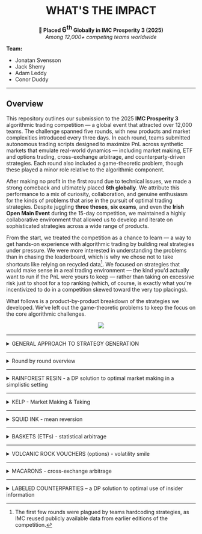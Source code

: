<h1 align="center">WHAT'S THE IMPACT</h1>

<p align="center">
  <strong>🏅 Placed <span style="font-size:1.3em;">6<sup>th</sup></span> Globally in IMC Prosperity 3 (2025)</strong><br>
  <em>Among 12,000+ competing teams worldwide</em>
</p>

**Team:**
- Jonatan Svensson  
- Jack Sherry  
- Adam Leddy  
- Conor Duddy  

---

## Overview

This repository outlines our submission to the 2025 **IMC Prosperity 3** algorithmic trading competition — a global event that attracted over 12,000 teams. The challenge spanned five rounds, with new products and market complexities introduced every three days. In each round, teams submitted autonomous trading scripts designed to maximize PnL across synthetic markets that emulate real-world dynamics — including market making, ETF and options trading, cross-exchange arbitrage, and counterparty-driven strategies. Each round also included a game-theoretic problem, though these played a minor role relative to the algorithmic component.

After making no profit in the first round due to technical issues, we made a strong comeback and ultimately placed **6th globally**. We attribute this performance to a mix of curiosity, collaboration, and genuine enthusiasm for the kinds of problems that arise in the pursuit of optimal trading strategies. Despite juggling **three theses**, **six exams**, and even the **Irish Open Main Event** during the 15-day competition, we maintained a highly collaborative environment that allowed us to develop and iterate on sophisticated strategies across a wide range of products.

From the start, we treated the competition as a chance to learn — a way to get hands-on experience with algorithmic trading by building real strategies under pressure. We were more interested in understanding the problems than in chasing the leaderboard, which is why we chose not to take shortcuts like relying on recycled data[^1]. We focused on strategies that would make sense in a real trading environment — the kind you'd actually want to run if the PnL were yours to keep — rather than taking on excessive risk just to shoot for a top ranking (which, of course, is exactly what you're incentivized to do in a competition skewed toward the very top placings).


What follows is a product-by-product breakdown of the strategies we developed. We’ve left out the game-theoretic problems to keep the focus on the core algorithmic challenges.

<p align="center">
  <img src="images/prosperity_overview.png" width="600"/>
</p>

---

[^1]: The first few rounds were plagued by teams hardcoding strategies, as IMC reused publicly available data from earlier editions of the competition.

<details>
<summary> GENERAL APPROACH TO STRATEGY GENERATION </summary>
<br>

Coming into the competition we had no idea what to expect, but we knew that time management would be hugely important to our success. We therefore placed a large emphasis on having an effective workflow when it came to strategy development. With the rounds being quite short and with each team member having time commitments beyond the competition, it was imperative that we didn’t waste time when developing strategies. Outlined below is a general overview of how we structured our workflow going into each round. 

## Fair Value Estimation

Before constructing any strategy we wanted to make sure that we were confident in our fair value estimations for each product. For both products in the tutorial round our initial approach was to take the mid price of the largest order on either side of the book. After submitting a couple of initial test algorithms we recognised that our PnL was given at each timestamp and this took into account our positional value as well, which suggested that there was a true fair value for each product at each timestamp. We then realised that we would be able to take advantage of this and submitted an algorithm that traded once in the first timestamp and held this position until the end of the submission. By tracking the PnL we were able to back out the true fair value evolution for each product and compare it with our estimation using the data from the orderbook. We found that the mid price of the large orders was consistently accurate at tracking the true FV. We therefore proceeded to use this as our estimation of the fair value in each of our submissions. We did however make sure to test these estimations on the submission data at the start of each new round. 

## Analysing Order Flow 

Our analysis of each new product began with analysing the direction and size of the orders traded. We first looked at the signed volume traded, looking in particular at the direction that the aggressor had taken. We were able to infer the aggressors direction by comparing the price at which the order traded with the mid price of the market on the same timestamp as the trade. We found that there were serious flow imbalances in multiple products, typically with the aggressor persistently selling throughout the session. We hoped to find some directional information encoded in these flow imbalances, however, there was no sign that the signed volume had any impact on the price of the asset. This was something that confused (and frustrated) us massively throughout the rounds, until in Round 5 details of counterparties were released and we were able to fit a narrative to these trading patterns. We found that two parties were simply trading with each other, one of which was market making and the other was either consistently buying or selling from them. For example Pablo consistently sold options regardless of the price to Camilla, who was market making and profiting consistently from him crossing the spread (He was consistently selling the 10500 strike options to her for 0 seashells !). 

We also hypothesised that such trading patterns should result in a large amount of market impact, with persistent selling driving the price of the asset down. However, once again this was not the case. This can potentially be explained by the fact that at the end of each session our positions (and presumably those of our counterparties) were liquidated. We probably should have expected this, as we were almost certain (and became certain after people hardcoded) that the price paths for each product in each round were predetermined. However, we would have been remiss if we had not at least checked for market impact given our team name : “What’s the Impact?”

## Exploring Opportunities and Optimising Execution

After developing a small intuition for the market microstructure of each product, we explored any trading opportunities specific to each product that we suspected might exist. We leveraged our understanding of each of the products to direct our focus on where these potential opportunities might lie.

Once we had identified a potential signal we shifted our focus to trying to implement a strategy to act on this signal. We typically used the backtester or simple backtesting in Jupyter notebooks to assess the profitability of signals, before deciding on whether or not to incorporate them into our strategy. If the signal turned out to be a profitable one, we then turned our attention to optimising our execution. For each strategy we explored whether it was optimal to act on the signal through market making and/or taking. We used the submission to test the behaviour of the bots when market making, and gauge how their behaviour impacted our execution. 

We also tested different size and edge requirements in each scenario, which proved to be extremely worthwhile as in certain cases this resulted in massive PnL improvements. Through testing liquidation rates (how quickly you could reach a max short/long position at different edge requirements) for different products, we were able to convert our execution into a simple optimisation problem, allowing us to determine an optimal trade size and edge requirement.


</details>

---
<details>
<summary> Round by round overview </summary>
<br>
  
## Round 1

## Round 2

## Round 3

## Round 4

## Round 5


</details>

---

<details>
<summary>RAINFOREST RESIN - a DP solution to optimal market making in a simplistic setting </summary>

Under mild assumptions the problem becomes optimally solvable.

</details>

---

<details>
<summary>KELP - Market Making & Taking </summary>
<br>

Kelp was one of the two products available to trade in the tutorial round, and as such we initially invested a lot of time into optimising our strategy. Unlike Rainforest Resin, Kelp was much more volatile and presented the potential for directional bets as well as simple market making/taking strategies. 

In a similar fashion to how we approached trading all new products, we started by analysing the flow in Kelp and found that the aggressors in the trades were persistently selling across each trading day. However, there was no directional information or signal encoded in the volume that we could find. After this initial analysis we started to develop our market making & taking strategy. 

## Market Making & Taking

The first step in this process as always was establishing our fair value, which once again we were able to determine by submitting a single trade algorithm to the submission in order to back out the true fair. When comparing this with the mid price of the largest orders on the bid and the ask we found that our estimate was always within +- 0.25 of the true fair. From here we built our strategy up, starting with market taking which was very simple: we would simply take anything in max size that had any edge. We also added in a condition that if we could trade for 0 edge and flatten our position we would. This helped us to avoid hitting the position limits of +- 50 which was the main constraint when it came to PnL maximisation. 

Next, we implemented a simple market making strategy which took the updated orderbook after we had interacted with it and placed ourselves top of book, just inside the previous top of book order, provided it was edgy to do so. If the current top of book was quoting only 1 seashell away from fair we would join them at the top of the book. We would market make in the maximum size possible that wouldn’t put us over the position limit and thus cancel our order. After implementing this we experimented with trying to convert our edge and size requirements into an optimisation problem where we would model the bot’s behaviour in a similar manner to our initial trading in Rainforest Resin. However, after our Round 1 script didn’t run we decided to abandon this, prioritising robustness and simplicity in our strategy.

## Directional Information

In the final round we got information on who the counterparties in each trade were and we found that Olivia had directional information about the price of Kelp. We found that she traded twice each day, buying the global min and selling the global max. However, the difference between these values on most days was only 15 seashells. With a position limit of 50 this meant we could only expect a profit of around 750-1000 seashells per day by following her trades. Our market making/taking strategy was making us close to 6k per day and as a result we decided to forego incorporating her trading into our strategy. If we had more time we might have invested more time into skewing our markets and edge requirements to make a directional bet, as well as capturing the two way flow throughout. However, we felt as though there were far more profitable opportunities elsewhere when we came across this that we decided to simply ignore it. 



</details>

---

<details>
<summary>SQUID INK - mean reversion </summary>

## Initial Ideas

Squid Ink was introduced in Round 1, however it wasn’t included in the tutorial. We were initially at a bit of a loss as to how we should trade it, apart from some obvious opportunities. The most obvious of which occurred on 2 out of the 3 days of data given to us, where the price exhibited a massive price spike before immediately reverting to its previous level. One of these spikes gapped down over 100 seashells before reverting, presenting an opportunity to profit over 10k seashells in only 2 timestamps. 

We initially implemented a strategy to capture this opportunity by tracking the price in the previous timestamp and comparing it with the current price (current price - previous price). If the difference was < -50 (an arbitrary number that we set) we would clear the offer, and if it was > +50 we would clear the bid on the orderbook. 

However, aside from capturing these massive pricing inefficiencies we struggled initially to identify any opportunities in trading the ink. We analysed the volume traded, trying to see if it was a leading indicator for price movements, however this was to no avail. Then 24 hours before the end of the round a hint was posted in the wiki, suggesting that the price of the ink was mean reverting. This was something that we had initially noticed, however with only 3 days of data we had little confidence in making large directional bets based on this little amount of data. However, without a solid strategy otherwise we took the hint onboard and began to develop a strategy to profit from this mean reversion. 

## Bollinger Bands

In order to capture the mean reverting behaviour we used a Bollinger band strategy. This strategy tracked the moving average of the stock price as well as a rolling standard deviation. When the stock price moved outside of the bands (defined by the rolling mean +- x standard deviations) we would take on a position and when it crossed back over the moving average we would exit our position. We used a grid search to optimise our parameters by testing different band widths to enter and exit the position, as well as testing different window lengths to compute the rolling mean and standard deviation over. We found that regardless of what parameters we used the strategy failed to perform well everyday. Recognising this and the danger of overfitting such a strategy to an extremely limited dataset we used relatively conservative parameters (using $\pm 3 \sigma$ as our bounds to enter positions) and exiting positions aggressively (exiting when it crossed back inside $\pm 1 \sigma$ in the same direction). 

With the orderbook on squid ink so tight (only 1 seashell wide in total) we didn’t invest much time into the execution of our trades, we simply took the top of the book orders.

## Incorporating Olivia

We used this strategy in Rounds 1 - 4. In Round 5 data on counterparties was released and we discovered Olivia, who traded twice per session buying at the global minimum and selling at the global maximum. We adjusted our strategy to follow her trades and stopped using the Bollinger bands. Following her trades netted roughly 10k profit on average per day. This strategy was extremely easy to implement, however it was important that we didn’t miss out on her trades when the opportunity only lasted one timestamp. There were multiple days where the single timestamp spikes corresponded to the global max/min before immediately reverting. If we had implemented a strategy that only followed Olivia’s trades we wouldn’t have gotten the trade data until the timestamp after, when the trading opportunity was gone. In order to ensure that we didn’t miss these spikes we kept our logic that traded in max size if the price spiked up or down in a single timestamp, regardless what position Olivia had on. Once the price had spiked we waited a small period before putting on the same position that Olivia had on. This strategy actually meant that we outperformed Olivia on days where the single timestamp spikes didn’t correspond to the global extrema. 

Having the knowledge of where the global max and min of the price lies in a session gives us additional information that we can profit from. This is discussed in more detail in the Labeled Counterparties section. 

</details>

---

<details>
<summary>BASKETS (ETFs) - statistical arbitrage </summary>

dont include olivia here

</details>

---

<details>
<summary>VOLCANIC ROCK VOUCHERS (options) - volatility smile</summary>
<br>

The Volcanic Rock and the Vouchers were released in Round 3. Paired together, the vouchers acted as traditional European call options with the Volcanic Rock acting as the corresponding underlying stock. When they were first introduced the options had 5 days to expiry, with each round representing a trading day. There were 5 strike prices for these vouchers: 9500, 9750, 10000, 10250 and 10500. 

As a team we cumulatively invested by far the most time into these products, spending a large amount of time on them throughout each of the rounds that they were tradable. We decided to commit so much time to them for a couple of reasons: For one, we felt that they represented by far the largest opportunity out of any of the products in the competition, and therefore spending time fine tuning our strategy would yield the highest return on our time investment. Secondly, exploring different opportunities in trading these options excited us. They were by far the most nuanced product to trade and they offered huge learning opportunities to all of us, which we both enjoyed and were grateful for the fact that we had spent time trying to understand them. Allocating our time in this manner proved to be extremely fruitful, with it being the main catalyst to our rise up the leaderboard in the latter rounds. Thanks mostly to our options strategy we rose from 667th in Round 2 to 98th place in Round 3, before climbing all the way up to 6th place in the world at the end of Round 4. Our Algo PnL in Round 4 was the 3rd highest in the world judging off Jasper’s leaderboard. 

Having spent so much time developing and testing different strategies we could probably write our entire recap on the trading in the Vouchers, however, in the interest of keeping the recap length short we will try to summarise everything we did succinctly and efficiently. 

## Initial Strategy Ideas

Before diving into any complicated trading strategies we initially explored some simple avenues where we thought opportunities may exist. The simplest of such involved exploring whether the options traded outside of their arbitrage bounds. We found that there were many instances where the 9500 strike options (deep in the money) traded exactly for their intrinsic value, suggesting that they had 0 time value. We therefore tried to implement a strategy that would buy these options whenever they had 0 time value and sell them above whatever we estimated their fair value was (having a time value of >= 1). However, we quickly found that while the options traded at this price, due to others market making before us, with price time priority it was very rare to get filled buying for parity. In the cases that we did get fills we were still extremely exposed to moves in the underlying, which made this strategy even less appealing. We didn’t find any other opportunities when looking at the arb bounds, apart from the 10500 strike options (deep OTM) trading for 0, but for the same reasons as above it wasn’t possible to capture any of this flow. 

After exploring the arb bounds, we turned our attention to the order flow in the options. We hypothesised that certain market participants would express their opinion on the direction of stock through the options. We noticed that there were numerous instances where options would be sold simultaneously across all 5 strikes. Through looking at the historical trades we explored the stock returns following periods where large orders in the options were executed. We had hoped to find that large options trades would frontrun moves in the stock price, however, we found no sign of any information being encoded in these orders. We weren’t entirely surprised at this result, as up until this point the flow seemingly hadn’t had any directional information encoded in it. When the information on market participants was released in Round 5, we were able to confirm our conclusions that the orderbook flow was benign.

## Trading Around the Vol Smile

After exploring these initial strategies we were very confident that the source of the opportunity with the options lay in the relative mispricings across strikes. This was confirmed in the wiki when a hint was released, suggesting that we plot a curve of the implied volatility of each of the options against the moneyness. Plotting this curve as opposed to the volatility smile (IV vs Strike) factored in the time to expiry as well as the strike. Through using the Newton-Raphson algorithm to compute the IV, we were able to plot the IV against the moneyness for each of the options from the previous 50 timestamps (we grid tested different window lengths before settling on 50). By fitting a second order polynomial to these points we were then able to define a decision line which we would trade around. The curve allowed us to identify relative mispricings across strikes, selling options where vol was expensive with an IV above the curve and buying options where vol was cheap. In Round 3 we weighted each of the options equally, before refining this aspect of the strategy prior to Round 4 and we will explore this in further detail below as it was a key part of the strategy. 

## Delta Hedging

Initially, after implementing trading around the curve we used the underlying Volcanic Rock to hedge our delta position that we picked up from trading the options. However, it quickly became clear that our strategy was prone to picking up large delta positions in the instances where we had the same position in the ITM strikes, which had the largest delta. In these cases, due to position limits in the products, it was impossible to fully hedge our delta. Since there were large intraday moves in the underlying (upwards of 300 seashells) this wasn’t a risk that we wanted to take on. With this in mind and bearing in mind the fact that 9500 strike options practically traded for parity, meaning there was very little opportunity to make money from gamma, we decided to use the 9500 strike options to hedge our delta as well. This meant that we would be able to hedge our position in its entirety without sacrificing too much edge. 

We were very cognizant of not sacrificing too much edge through hedging too regularly and crossing too many spreads. This led us to settling on a delta hedging strategy where we tried to capture edge in the 9500 strike options if it flattened our delta position. At each timestamp we would calculate our total delta position and if it was edgy to market take the 9500 options for edge relative to our volatility curve we would trade enough to hedge our delta completely, or as much as we could, whichever was less. As the stock traded very tight in large size it wasn’t possible to market make for edge, so we used the stock to hedge our delta whenever the magnitude of our delta position exceeded a threshold. This ensured that we didn’t over-hedge and kept the number of instances where we were crossing the spread to a minimum. 

## Optimising the Smile 

Once we had implemented an initial iteration of our strategy, taking around the smile and hedging our delta, we were pleased to find that the strategy was profitable across most days. Thus began the refining of this strategy, trying to optimise our execution and maximise PnL, and this was done by modifying our vol smile. As previously mentioned, the first iteration of our smile used datapoints across all 5 strikes from the previous 50 timestamps in order to fit the smile, weighting each of the datapoints equally. However, after a little consideration we recognised that weighting each point equally made little sense, as the deep in and out of the money options had a very small vega, and as a result saw little movement in their prices due to movements in vol. This meant that mispricings were much less likely to occur and the magnitude of any mispricings that might occur would be much less than the ATM strikes. 

With this in mind we tried multiple different types of weightings in order to take this into account. We initially tried weighting the datapoints by vega before fitting the curve, however, to our surprise this performed quite poorly. We then shifted our approach, trying different weightings before settling on weighting by moneyness, which we found performed significantly better than weighting by vega or not weighting at all. In fact we found that our PnL jumped by nearly 50k per day on backtests after implementing this. These results carried over into the submission, where these changes saw us move from 98th place in Round 3 to 6th place globally in Round 4, with our PnL in Round 4 ranking 3rd globally. 

<figure class="boxed-caption">
  <img
    src="images/Weighted%20Curve.jpeg"
    alt="Weighted Smile"
  />
  <figcaption>
    An example of a weighted volatility smile using $\epsilon = e^{-2}$.
  </figcaption>
</figure>

The polynomial was fitted using a least squares approach in numpy. If we let the polynomial $p(x) = ax^2 + bx + c$, it is the parameters a,b and c which are being fitted to the datapoints which look like (moneyness,IV).

Therefore we have the following values:
 * $x_i$ - Moneyness  
 * $y_i$ - IV
 * $w_i$ - Weighting
 * $\epsilon$ - Weighting Parameter

 The weighting is given by:
 $$w_i = \frac{1}{|x_i| + \epsilon} $$
 


## Directional Opportunities 

We have seen in recaps online and from the Discord channel that some teams traded a mean reverting strategy on the underlying Volcanic Rock, however this wasn’t something that we managed to incorporate into our strategy. During the competition we weren’t able to find any directional information in the order flow, and we also overlooked the fact that the Volcanic Rock might be mean reverting. We neglected this possibility as we saw multiple days where the Rock price moved in one direction for the entire session, giving us little reason to believe that the price was indeed mean reverting. 

However, should we have been able to establish a directional opinion on the underlying we would have had to adjust our trading in the options. However, layering a directional opinion on top of our already existing strategy would have been quite simple, with us simply having to adjust our hedging strategy to take positions or simply not hedge in instances where we have a directional opinion. In this case we might also adjust our edge requirements to trade the options around the curve depending on the delta of the option. 


</details>

---

<details>
<summary>MACARONS - cross-exchange arbitrage</summary>

WHAT'S THE IMPACT

</details>

---

<details>
<summary>LABELED COUNTERPARTIES – a DP solution to optimal use of insider information</summary>
<br>

## Short Summary
In the final round, counterparty identifiers were added to the historical data. This meant that for every trade, the identities of both the buyer and seller were disclosed — and this information would also be available in real time during the final submission. There were 11 market participants, each focused on their own subset of products.

We began by plotting PnL for each counterparty, split by product and decomposed into execution and holding components. Some counterparties generated substantial execution PnL by consistently trading at favorable prices. However, this insight offered limited value for refining our algorithms, as we were already fully exploiting those opportunities through aggressive market making.

Only one counterparty stood out in terms of holding PnL. Upon further inspection, it became clear that they exclusively bought at the daily minimum and sold at the daily maximum — without taking any other trades. This behavior was observed only in Kelp, Squid Ink, and Croissants.

Due to Kelp’s relatively stable price dynamics, directional bets based on this min/max behavior were unlikely to generate enough profit to justify displacing our existing market-making strategy.

Squid Ink, on the other hand, was more promising. With large daily swings, the historical PnL from a simple min/max strategy matched the performance of our current approach. Since our existing Squid Ink strategy didn’t rely on market making, we could layer in directional trades without cannibalizing our core PnL. The only modification required was to shorten the liquidation horizon for mean-reverting trades whenever a directional bet was active.

Trading the min/max for Croissants proved highly profitable, thanks to large daily price swings and generous position limits. Since Croissants had previously been used only to hedge basket exposure, this new directional strategy introduced no conflicts with our existing setup.
We quickly realized that Croissant exposure could be scaled up indirectly through the baskets. To evaluate this, we used historical data to compare the PnL of a Croissant-driven basket strategy against the statistical arbitrage approach we had relied on in earlier rounds. On average, the two performed similarly, though daily results could diverge significantly.
To capture the strengths of both, we adopted a hybrid approach: we introduced a Croissant-based term into the basket's target position (see section on basket trading). The weight of this term was calibrated through backtesting on historical data.

This summarizes what we managed to implement before the final submission. After climbing from #98 to #6 in Round 4, we knew our algorithm was strong. Still cautious from the technical issues in Round 1, we chose to focus on delivering a robust and reliable script rather than pushing for further complexity. That said, some of the ideas we explored were promising enough to deserve a place in this write-up. The next session discusses on of them.

---

## Dynamic Programming Again?

The information contained in the global minimum and maximum of a random price walk can be leveraged more effectively than simply buying the minimum and selling the maximum. Once both extrema have occurred (noting that we only observe them as they happen), we gain a powerful constraint: the remainder of the walk must remain within the established min-max range. This fundamentally alters the distribution of future prices.
To illustrate this, consider the following edge case: the global minimum occurs, and we initiate a long position. Later, the global maximum is reached, and we switch to a short. If the price subsequently falls back to the level of the previously announced minimum, we now know with certainty that it cannot drop any further — doing so would contradict the declared minimum. This allows us to confidently enter a long position, exploiting the boundary created by the known extrema.


### Overview of this section

- Modelling Price and Establishing Assumptions
- Bayesian Approach to Utilizing Information from Bounds
- Setting Up and Solving Dynamic Program for Optimal Trading
- Evaluating Performance of Resulting Strategy
- Concluding Remarks


### Price walk model
To develop this idea into a trading strategy, we first need a model for the price walk. Squid Ink was excluded from consideration due to its intentionally erratic behavior — designed to exhibit large, irregular jumps followed by reversion. Cracking the logic behind its generation would likely yield more generalizable edge elsewhere. Kelp, on the other hand, lacked sufficient volatility to make the min/max-based strategy actionable.
We therefore focus exclusively on Croissants. As discussed earlier, using the midpoint of the largest quantities in the order book gives a strong approximation of fair value. In Croissants, the spread between the two largest levels is typically one or two ticks, resulting in fair values that are either integers or half-integers. By multiplying all prices by 2, we obtain clean integer-valued price paths.
A reasonable model assumes that the price evolves as an i.i.d. random walk with steps drawn from a symmetric distribution. The figure below shows the empirical step distribution alongside a simplified model in which rare outliers are removed and symmetry is enforced.

<p align="center">
  <img src="images/olivia/step_distributions_and_paths.png" width="600"/>
</p>


### Utilizing the bounds
In this section the goal is to condense all information from the given bounds so that we can use it in our upcoming dynamic program. We work in a grid of shape `(remaining time steps) × (current price)`, and at each point on this grid we aim to adjust the step distribution based on the information from the bounds. Far from the bounds or with few steps remaining, the step distribution remains essentially unchanged. In contrast, points near the upper or lower bound are subject to sharply skewed distributions: for instance, if the price is near the upper bound, downward steps become significantly more likely under the constraint that the walk must stay inside the range.

This conditioning can be formalized in a Bayesian framework. Knowing the bounds removes all future paths that would exit the allowed region. From any given point, we discard such violating paths and reweight the remaining ones to compute the updated distribution for the next step. Naively computing this requires evaluating all possible paths — an intractable problem, as the number of walks scales exponentially (e.g., 13^t with t ~ 10,000).

To make this computation feasible, we instead begin by computing the **survival probability**: the probability that a walk starting from a grid point remains within the bounds until the end. This can be done recursively in time. We initialize at t = 1, where almost all points have survival probability 1 — except those close enough to reach outside the boundaries in one step. From there, we propagate survival probabilities backward using a weighted sum based on the step distribution at each slice in time. This recursive approach allows us to efficiently calculate, for any point, what proportion of paths from there end up inside and outside the bounds.

The figure below shows the resulting survival probabilities under the bounds [0, 10], assuming the following step distribution:

`step-prob = {0: 0.6, ±1: 0.17, ±2: 0.03}`

As expected, points near the bounds and with a lot of time left in the session are likely to walk outside the bounds, whereas points far from the bounds and close to the end show high survival probability.

<p align="center">
  <img src="images/olivia/survival_probability.png" width="600"/>
</p>

From the survival grid, the step distributions are updated by reweighting each possible move according to the survival probability of the resulting state, and then normalizing to form a valid probability distribution. With these skewed, state-dependent step distributions in place, we can now formulate a dynamic programming algorithm to derive the optimal trading strategy.


### DP Formulation and Solution

**Note:** This DP formulation can be applied even without any bounding constraints on the price. However, in the case of a symmetric step distribution, the expected value of any trade becomes negative — since price changes have zero expected drift, and each trade incurs a cost from crossing the spread. It is precisely the bounds on the future price path that introduce asymmetry into the step distribution, making trading directionally profitable and the problem worth solving.



Problem formulation:
Given a realization of an i.i.d. random walk with a known step distribution 

Variables:
 * t - time left in session. After this time the lower and upper bounds no longer hold.
 * L - position limits.
 * s(t) - stock price with t iterations left in session.
 * BL, BU - upper and lower price bounds.
 * Spread - Cost/unit of crossing spread
 * x - position



Note that we need to wait for the second extrema before there will be enough information to trade. After the first we will enter a position one way. The bound we are given will only ever alter the rest of the walk in favour of our position and we will therefore not trade until the second extrema.

### Performance

### Remarks

include something about how easy tis would be to implement by jsut fitting one polynomial

</details>

